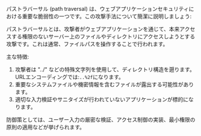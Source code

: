 パストラバーサル (path traversal) は、ウェブアプリケーションセキュリティにおける重要な脆弱性の一つです。この攻撃手法について簡潔に説明しましょう:

パストラバーサルとは、攻撃者がウェブアプリケーションを通じて、本来アクセスする権限のないサーバー上のファイルやディレクトリにアクセスしようとする攻撃です。これは通常、ファイルパスを操作することで行われます。

主な特徴:
1. 攻撃者は "../" などの特殊文字列を使用して、ディレクトリ構造を遡ります。
   URLエンコーディングでは:`..%2f`になります。
2. 重要なシステムファイルや機密情報を含むファイルが露出する可能性があります。
3. 適切な入力検証やサニタイズが行われていないアプリケーションが標的になります。

防御策としては、ユーザー入力の厳密な検証、アクセス制御の実装、最小権限の原則の適用などが挙げられます。

